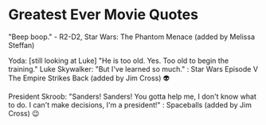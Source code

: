 # Greatest Ever Movie Quotes

"Beep boop." - R2-D2, Star Wars: The Phantom Menace (added by Melissa Steffan)

Yoda: [still looking at Luke] "He is too old. Yes. Too old to begin the training."
Luke Skywalker: "But I've learned so much." : Star Wars Episode V The Empire Strikes Back (added by Jim Cross) 👽

President Skroob: "Sanders! Sanders! You gotta help me, I don't know what to do. I can't make decisions, I'm a president!" : Spaceballs (added by Jim Cross) 😉
